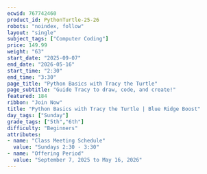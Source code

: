 ```yaml
---
ecwid: 767742460
product_id: PythonTurtle-25-26
robots: "noindex, follow"
layout: "single"
subject_tags: ["Computer Coding"]
price: 149.99
weight: "63"
start_date: "2025-09-07"
end_date: "2026-05-16"
start_time: "2:30"
end_time: "3:30"
page_title: "Python Basics with Tracy the Turtle"
page_subtitle: "Guide Tracy to draw, code, and create!"
featured: 184
ribbon: "Join Now"
title: "Python Basics with Tracy the Turtle | Blue Ridge Boost"
day_tags: ["Sunday"]
grade_tags: ["5th","6th"]
difficulty: "Beginners"
attributes:
- name: "Class Meeting Schedule"
  value: "Sundays 2:30 - 3:30"
- name: "Offering Period"
  value: "September 7, 2025 to May 16, 2026"
---
```

